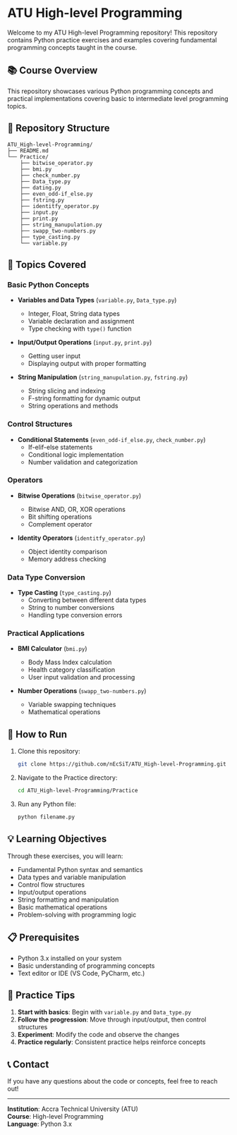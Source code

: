 # ATU High-level Programming

Welcome to my ATU High-level Programming repository! This repository contains Python practice exercises and examples covering fundamental programming concepts taught in the course.

## 📚 Course Overview

This repository showcases various Python programming concepts and practical implementations covering basic to intermediate level programming topics.

## 📁 Repository Structure

```
ATU_High-level-Programming/
├── README.md
└── Practice/
    ├── bitwise_operator.py
    ├── bmi.py
    ├── check_number.py
    ├── Data_type.py
    ├── dating.py
    ├── even_odd-if_else.py
    ├── fstring.py
    ├── identitfy_operator.py
    ├── input.py
    ├── print.py
    ├── string_manupulation.py
    ├── swapp_two-numbers.py
    ├── type_casting.py
    └── variable.py
```

## 🐍 Topics Covered

### Basic Python Concepts
- **Variables and Data Types** (`variable.py`, `Data_type.py`)
  - Integer, Float, String data types
  - Variable declaration and assignment
  - Type checking with `type()` function

- **Input/Output Operations** (`input.py`, `print.py`)
  - Getting user input
  - Displaying output with proper formatting

- **String Manipulation** (`string_manupulation.py`, `fstring.py`)
  - String slicing and indexing
  - F-string formatting for dynamic output
  - String operations and methods

### Control Structures
- **Conditional Statements** (`even_odd-if_else.py`, `check_number.py`)
  - If-elif-else statements
  - Conditional logic implementation
  - Number validation and categorization

### Operators
- **Bitwise Operations** (`bitwise_operator.py`)
  - Bitwise AND, OR, XOR operations
  - Bit shifting operations
  - Complement operator

- **Identity Operators** (`identitfy_operator.py`)
  - Object identity comparison
  - Memory address checking

### Data Type Conversion
- **Type Casting** (`type_casting.py`)
  - Converting between different data types
  - String to number conversions
  - Handling type conversion errors

### Practical Applications
- **BMI Calculator** (`bmi.py`)
  - Body Mass Index calculation
  - Health category classification
  - User input validation and processing

- **Number Operations** (`swapp_two-numbers.py`)
  - Variable swapping techniques
  - Mathematical operations

## 🚀 How to Run

1. Clone this repository:
   ```bash
   git clone https://github.com/nEcSiT/ATU_High-level-Programming.git
   ```

2. Navigate to the Practice directory:
   ```bash
   cd ATU_High-level-Programming/Practice
   ```

3. Run any Python file:
   ```bash
   python filename.py
   ```

## 💡 Learning Objectives

Through these exercises, you will learn:
- Fundamental Python syntax and semantics
- Data types and variable manipulation
- Control flow structures
- Input/output operations
- String formatting and manipulation
- Basic mathematical operations
- Problem-solving with programming logic

## 📋 Prerequisites

- Python 3.x installed on your system
- Basic understanding of programming concepts
- Text editor or IDE (VS Code, PyCharm, etc.)

## 🎯 Practice Tips

1. **Start with basics**: Begin with `variable.py` and `Data_type.py`
2. **Follow the progression**: Move through input/output, then control structures
3. **Experiment**: Modify the code and observe the changes
4. **Practice regularly**: Consistent practice helps reinforce concepts

## 📞 Contact

If you have any questions about the code or concepts, feel free to reach out!

---

**Institution**: Accra Technical University (ATU)  
**Course**: High-level Programming  
**Language**: Python 3.x
